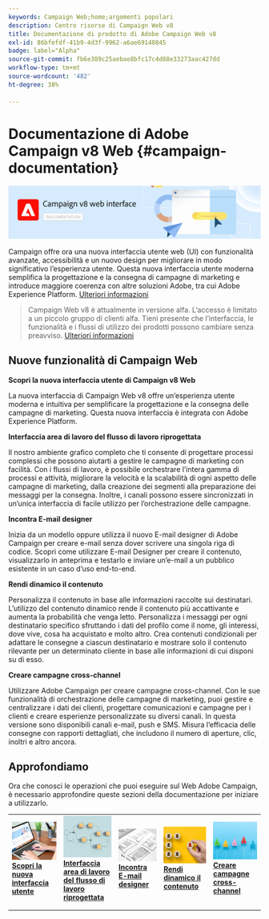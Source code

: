 ```yaml
---
keywords: Campaign Web;home;argomenti popolari
description: Centro risorse di Campaign Web v8
title: Documentazione di prodotto di Adobe Campaign Web v8
exl-id: 86bfefdf-41b9-4d3f-9962-a6ae69140845
badge: label="Alpha"
source-git-commit: fb6e389c25aebae8bfc17c4d88e33273aac427dd
workflow-type: tm+mt
source-wordcount: '482'
ht-degree: 38%

---
```


# Documentazione di Adobe Campaign v8 Web {#campaign-documentation}

![](assets/do-not-localize/banner-documentationv8.png)

Campaign offre ora una nuova interfaccia utente web (UI) con funzionalità avanzate, accessibilità e un nuovo design per migliorare in modo significativo l’esperienza utente. Questa nuova interfaccia utente moderna semplifica la progettazione e la consegna di campagne di marketing e introduce maggiore coerenza con altre soluzioni Adobe, tra cui Adobe Experience Platform. [Ulteriori informazioni](get-started/get-started.md)

>Campaign Web v8 è attualmente in versione alfa. L‘accesso è limitato a un piccolo gruppo di clienti alfa. Tieni presente che l’interfaccia, le funzionalità e i flussi di utilizzo dei prodotti possono cambiare senza preavviso. [Ulteriori informazioni](rn/whats-new.md)

## Nuove funzionalità di Campaign Web

**Scopri la nuova interfaccia utente di Campaign v8 Web**

La nuova interfaccia di Campaign Web v8 offre un’esperienza utente moderna e intuitiva per semplificare la progettazione e la consegna delle campagne di marketing. Questa nuova interfaccia è integrata con Adobe Experience Platform.

**Interfaccia area di lavoro del flusso di lavoro riprogettata**

Il nostro ambiente grafico completo che ti consente di progettare processi complessi che possono aiutarti a gestire le campagne di marketing con facilità. Con i flussi di lavoro, è possibile orchestrare l’intera gamma di processi e attività, migliorare la velocità e la scalabilità di ogni aspetto delle campagne di marketing, dalla creazione dei segmenti alla preparazione dei messaggi per la consegna. Inoltre, i canali possono essere sincronizzati in un’unica interfaccia di facile utilizzo per l’orchestrazione delle campagne.

**Incontra E-mail designer**

Inizia da un modello oppure utilizza il nuovo E-mail designer di Adobe Campaign per creare e-mail senza dover scrivere una singola riga di codice. Scopri come utilizzare E-mail Designer per creare il contenuto, visualizzarlo in anteprima e testarlo e inviare un’e-mail a un pubblico esistente in un caso d’uso end-to-end.

**Rendi dinamico il contenuto**

Personalizza il contenuto in base alle informazioni raccolte sui destinatari. L’utilizzo del contenuto dinamico rende il contenuto più accattivante e aumenta la probabilità che venga letto. Personalizza i messaggi per ogni destinatario specifico sfruttando i dati del profilo come il nome, gli interessi, dove vive, cosa ha acquistato e molto altro. Crea contenuti condizionali per adattare le consegne a ciascun destinatario e mostrare solo il contenuto rilevante per un determinato cliente in base alle informazioni di cui disponi su di esso.

**Creare campagne cross-channel**

Utilizzare Adobe Campaign per creare campagne cross-channel. Con le sue funzionalità di orchestrazione delle campagne di marketing, puoi gestire e centralizzare i dati dei clienti, progettare comunicazioni e campagne per i clienti e creare esperienze personalizzate su diversi canali. In questa versione sono disponibili canali e-mail, push e SMS. Misura l’efficacia delle consegne con rapporti dettagliati, che includono il numero di aperture, clic, inoltri e altro ancora.

## Approfondiamo

Ora che conosci le operazioni che puoi eseguire sul Web Adobe Campaign, è necessario approfondire queste sezioni della documentazione per iniziare a utilizzarlo.

<table style="table-layout:fixed"><tr style="border: 0;">
<td>
<a href="get-started/user-interface.md">
<img alt="nuova interfaccia" src="assets/do-not-localize/menu-ui.jpeg">
</a>
<div><a href="get-started/user-interface.md"><strong>Scopri la nuova interfaccia utente</strong>
</div>
<p>
</td>
<td>
<a href="workflows/gs-workflows.md">
<img alt="Convalida" src="assets/do-not-localize/menu-workflows.jpeg">
</a>
<div>
<a href="workflows/gs-workflows.md"><strong>Interfaccia area di lavoro del flusso di lavoro riprogettata</strong></a>
</div>
<p>
</td>
<td>
<a href="content/get-started-email-designer.md">
<img alt="Infrequente" src="assets/do-not-localize/menu-design.jpg">
</a>
<div>
<a href="content/get-started-email-designer.md"><strong>Incontra E-mail designer</strong></a>
</div>
<p></td>
<td>
<a href="personalization/gs-personalization.md">
<img alt="Tipi di pubblico" src="assets/do-not-localize/menu-dynamic.jpg">
</a>
<div>
<a href="personalization/gs-personalization.md"><strong>Rendi dinamico il contenuto</strong></a>
</div>
<p>
</td>
<td>
<a href="campaigns/gs-campaigns.md">
<img alt="Convalida" src="assets/do-not-localize/menu-campaign.jpeg">
</a>
<div>
<a href="campaigns/gs-campaigns.md"><strong>Creare campagne cross-channel</strong></a>
</div>
<p>
</td>
</tr></table>

<!--
<table style="table-layout:fixed">
<tr style="border: 0;"><td width="30%"><a href="get-started/user-interface.md">
<img alt="new UI" src="assets/do-not-localize/menu-ui.jpeg" width="150px">
</a></td><td>Discover Campaign Web new user interface, latest improvements, key capabilities. Learn how to use them to build cross-channel campaigns for your audiences. With its user-friendly features, Campaign helps you streamline personalized cross-channel campaign creation process, drive results, and gain a competitive edge.</td></tr>
<tr style="border: 0;"><td width="30%"><a href="get-started/user-interface.md">
<img alt="new UI" src="assets/do-not-localize/menu-workflows.jpeg" width="150px">
</a></td><td>Our comprehensive graphical canvas makes it easy for you to design processes such as segmentation, campaign execution, and more. With this advanced tool at your fingertips, you can streamline your workflow and elevate your campaigns.</td></tr>
<tr style="border: 0;"><td width="30%"><a href="get-started/user-interface.md">
<img alt="new UI" src="assets/do-not-localize/menu-design.jpg" width="150px">
</a></td><td>Start from a template, or use Adobe Campaign's new Email Designer to create emails without having to write a single line of code. Learn how to use the Email Designer to create your content, preview and test it, and send an email to an existing audience in an end-to-end use case.</td></tr>
<tr style="border: 0;"><td width="30%"><a href="get-started/user-interface.md">
<img alt="new UI" src="assets/do-not-localize/menu-dynamic.jpg" width="150px">
</a></td><td>Create conditional content to define dynamic personalization based on the recipient's profile, automatically replacing text blocks and images when certain conditions are met. This feature can take your campaigns to new heights and deliver highly targeted, personalized experiences to your audience</td></tr>
<tr style="border: 0;"><td width="30%"><a href="get-started/user-interface.md">
<img alt="new UI" src="assets/do-not-localize/menu-campaign.jpeg" width="150px">
</a></td><td>Adobe Campaign capabilities help you manage centralized customer data, design customer communications and campaigns, and create personalized experiences across different channels: Email, Push and SMS.</td></tr>
</table>
-->









